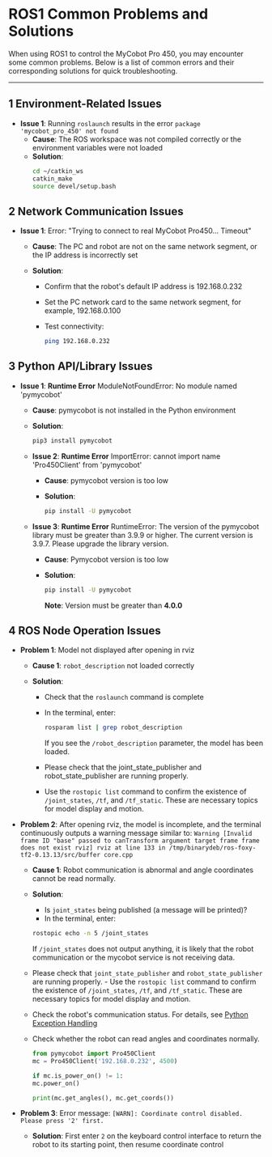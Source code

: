 # ROS1 Common Problems and Solutions

When using ROS1 to control the MyCobot Pro 450, you may encounter some common problems. Below is a list of common errors and their corresponding solutions for quick troubleshooting.

---

## 1 Environment-Related Issues

- **Issue 1**: Running `roslaunch` results in the error `package 'mycobot_pro_450' not found`
  - **Cause**: The ROS workspace was not compiled correctly or the environment variables were not loaded
  - **Solution**:
    ```bash
    cd ~/catkin_ws
    catkin_make
    source devel/setup.bash
    ```

## 2 Network Communication Issues

- **Issue 1**: Error: "Trying to connect to real MyCobot Pro450... Timeout"

  - **Cause**: The PC and robot are not on the same network segment, or the IP address is incorrectly set

  - **Solution**:

    - Confirm that the robot's default IP address is 192.168.0.232

    - Set the PC network card to the same network segment, for example, 192.168.0.100

    - Test connectivity:

      ```bash
      ping 192.168.0.232
      ```

## 3 Python API/Library Issues

- **Issue 1**: **Runtime Error** ModuleNotFoundError: No module named 'pymycobot'

  - **Cause**: pymycobot is not installed in the Python environment

  - **Solution**:

    ```bash
    pip3 install pymycobot
    ```

  - **Issue 2**: **Runtime Error** ImportError: cannot import name 'Pro450Client' from 'pymycobot'

    - **Cause**: pymycobot version is too low

    - **Solution**:

      ```bash
      pip install -U pymycobot
      ```

  - **Issue 3**: **Runtime Error** RuntimeError: The version of the pymycobot library must be greater than 3.9.9 or higher. The current version is 3.9.7. Please upgrade the library version.

    - **Cause**: Pymycobot version is too low

    - **Solution**:

      ```bash
      pip install -U pymycobot
      ```

      **Note**: Version must be greater than **4.0.0**

## 4 ROS Node Operation Issues

- **Problem 1**: Model not displayed after opening in rviz

  - **Cause 1**: `robot_description` not loaded correctly

  - **Solution**:
    - Check that the `roslaunch` command is complete
    - In the terminal, enter:

      ```bash
      rosparam list | grep robot_description
      ```
      If you see the `/robot_description` parameter, the model has been loaded.

    - Please check that the joint_state_publisher and robot_state_publisher are running properly.
    - Use the `rostopic list` command to confirm the existence of `/joint_states`, `/tf`, and `/tf_static`. These are necessary topics for model display and motion.

- **Problem 2**: After opening rviz, the model is incomplete, and the terminal continuously outputs a warning message similar to: `Warning [Invalid frame ID "base" passed to canTransform argument target frame frame does not exist rviz] rviz at line 133 in /tmp/binarydeb/ros-foxy-tf2-0.13.13/src/buffer core.cpp`

  - **Cause 1**: Robot communication is abnormal and angle coordinates cannot be read normally.

  - **Solution**:
    - Is `joint_states` being published (a message will be printed)?
    - In the terminal, enter:

    ```bash
    rostopic echo -n 5 /joint_states
    ```
    If `/joint_states` does not output anything, it is likely that the robot communication or the mycobot service is not receiving data.

  - Please check that `joint_state_publisher` and `robot_state_publisher` are running properly. - Use the `rostopic list` command to confirm the existence of `/joint_states`, `/tf`, and `/tf_static`. These are necessary topics for model display and motion.

  - Check the robot's communication status. For details, see [Python Exception Handling](../6.1-python/7_exception_description.md)
  - Check whether the robot can read angles and coordinates normally.

    ```python
    from pymycobot import Pro450Client
    mc = Pro450Client('192.168.0.232', 4500)

    if mc.is_power_on() != 1:
    mc.power_on()

    print(mc.get_angles(), mc.get_coords())
    ```

- **Problem 3**: Error message: `[WARN]: Coordinate control disabled. Please press '2' first.`

  - **Solution**: First enter `2` on the keyboard control interface to return the robot to its starting point, then resume coordinate control